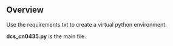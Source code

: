## Overview

Use the requirements.txt to create a virtual python environment.

**dcs_cn0435.py** is the main file.
